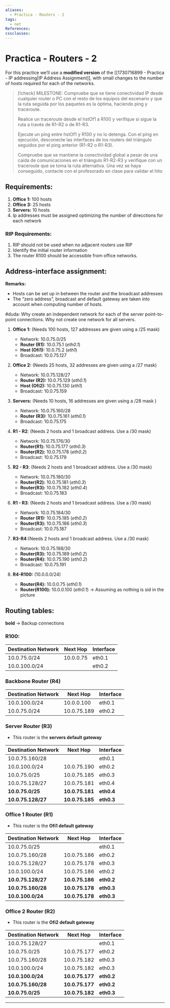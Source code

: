 ```yaml
---
aliases:
  - Practica - Routers - 2
tags:
  - net
References: 
cssclasses:
---
```

# Practica - Routers - 2
For this practice we’ll use a **modified version** of the [[1730716899 - Practica - IP addressing|IP Address Assignment]], with small changes to the number of hosts required for each of the networks. 


> [!check] MILESTONE:
> Compruebe que se tiene conectividad IP desde cualquier router o PC con el resto de los equipos del escenario y que la ruta seguida por los paquetes es la óptima, haciendo ping y traceroute. 
> 
> Realice un traceroute desde el hstOf1 a R100 y verifique si sigue la ruta a través de R1-R2 o de R1-R3. 
> 
> Ejecute un ping entre hstOf1 y R100 y no lo detenga. Con el ping en ejecución, desconecte las interfaces de los routers del triángulo seguidos por el ping anterior (R1-R2 o R1-R3).
> 
> Compruebe que se mantiene la conectividad global a pesar de una caída de comunicaciones en el triángulo R1-R2-R3 y verifique con un traceroute que se toma la ruta alternativa. Una vez se haya conseguido, contacte con el profesorado en clase para validar el hito 

## Requirements: 
1. **Office 1:** 100 hosts
2. **Office 3:** 25 hosts 
3. **Servers:** 10 hosts 
4. Ip addresses must be assigned optimizing the number of direcctions for each network 
### RIP Requirements:
1. RIP should not be used when no adjacent routers use RIP
2. Identify the initial router information
3. The router R100 should be accessible from office networks. 

## Address-interface assignment: 

**Remarks:** 
+ Hosts can be set up in between the router and the broadcast addresses
+ The “zero address”, broadcast and default gateway are taken into account when computing number of hosts. 

#duda: Why create an independent network for each of the server point-to-point connections. Why not create one network for all servers. 

1. **Office 1:** (Needs 100 hosts, 127 addresses are given using a /25 mask)
	+ Network: 10.0.75.0/25
	+ **Router (R1):** 10.0.75.1 (*eth0.1*)
	+ **Host (Ofi1):** 10.0.75.2 (*eth1*)
	+ Broadcast: 10.0.75.127
	  
2. **Office 2:** (Needs 25 hosts, 32 addresses are given using a /27 mask)
	+ Network: 10.0.75.128/27
	+ **Router (R2):** 10.0.75.129 (*eth0.1*)
	+ **Host (Ofi2):** 10.0.75.130 (*eth1*)
	+ Broadcast: 10.0.75.159
	  
3. **Servers:** (Needs 10 hosts, 16 addresses are given using a /28 mask ) 
	+ Network: 10.0.75.160/28 
	+ **Router (R3):** 10.0.75.161 (*eth0.1*)
	+ Broadcast: 10.0.75.175
	  
4. **R1 - R2**: (Needs 2 hosts and 1 broadcast address. Use a /30 mask)
	+ Network: 10.0.75.176/30 
	+ **Router(R1):** 10.0.75.177 (*eth0.3*)
	+ **Router(R2):** 10.0.75.178 (*eth0.2*)
	+ Broadcast: 10.0.75.179
	  
5. **R2 - R3**: (Needs 2 hosts and 1 broadcast address. Use a /30 mask)
	+ Network: 10.0.75.180/30
	+ **Router(R2):** 10.0.75.181 (*eth0.3*)
	+ **Router(R3):** 10.0.75.182  (*eth0.4*)
	+ Broadcast: 10.0.75.183
	  
6. **R1 - R3**: (Needs 2 hosts and 1 broadcast address. Use a /30 mask)
	+ Network: 10.0.75.184/30
	+ **Router (R1):** 10.0.75.185 (*eth0.2*)
	+ **Router(R3):** 10.0.75.186 (*eth0.3*)
	+ Broadcast: 10.0.75.187
	  
7. **R3-R4**:(Needs 2 hosts and 1 broadcast address. Use a /30 mask)
	+ Network: 10.0.75.188/30
	+ **Router(R3):** 10.0.75.189 (*eth0.2*)
	+ **Router(R4):** 10.0.75.190 (*eth0.2*)
	+ Broadcast: 10.0.75.191
	  
8. **R4-R100:** (10.0.0.0/24)
	+ **Router(R4):** 10.0.0.75 (*eth0.1*)
	+ **Router(R100):** 10.0.0.100 (*eth0.1*) → Assuming as nothing is sid in the picture
## Routing tables: 
**bold** → Backup connections

### R100: 

| Destination Network | Next Hop  | Interface |
| ------------------- | --------- | --------- |
| 10.0.75.0/24        | 10.0.0.75 | eth0.1    |
| 10.0.100.0/24       |           | eth0.2    |
### Backbone Router (R4)

| Destination Network | Next Hop    | Interface |
| ------------------- | ----------- | --------- |
| 10.0.100.0/24       | 10.0.0.100  | eth0.1    |
| 10.0.75.0/24        | 10.0.75.189 | eth0.2    |

### Server Router (R3)
+ This router is the **servers default gateway**

| Destination Network | Next Hop        | Interface  |
| ------------------- | --------------- | ---------- |
| 10.0.75.160/28      |                 | eth0.1     |
| 10.0.100.0/24       | 10.0.75.190     | eth0.2     |
| 10.0.75.0/25        | 10.0.75.185     | eth0.3     |
| 10.0.75.128/27      | 10.0.75.181<br> | eth0.4     |
| **10.0.75.0/25**    | **10.0.75.181** | **eth0.4** |
| **10.0.75.128/27**  | **10.0.75.185** | **eth0.3** |

### Office 1 Router (R1)
+ This router is the **Ofi1 default gateway**

| Destination Network | Next Hop        | Interface  |
| ------------------- | --------------- | ---------- |
| 10.0.75.0/25        |                 | eth0.1     |
| 10.0.75.160/28      | 10.0.75.186     | eth0.2     |
| 10.0.75.128/27      | 10.0.75.178     | eth0.3     |
| 10.0.100.0/24       | 10.0.75.186     | eth0.2     |
| **10.0.75.128/27**  | **10.0.75.186** | **eth0.2** |
| **10.0.75.160/28**  | **10.0.75.178** | **eth0.3** |
| **10.0.100.0/24**   | **10.0.75.178** | **eth0.3** |


### Office 2 Router (R2)
+ This router is the **Ofi2 default gateway**

| Destination Network | Next Hop            | Interface  |
| ------------------- | ------------------- | ---------- |
| 10.0.75.128/27      |                     | eth0.1     |
| 10.0.75.0/25        | 10.0.75.177         | eth0.2     |
| 10.0.75.160/28      | 10.0.75.182         | eth0.3     |
| 10.0.100.0/24       | 10.0.75.182         | eth0.3     |
| **10.0.100.0/24**   | **10.0.75.177**     | **eth0.2** |
| **10.0.75.160/28**  | **10.0.75.177**     | **eth0.2** |
| **10.0.75.0/25**    | **10.0.75.182**<br> | **eth0.3** |

***